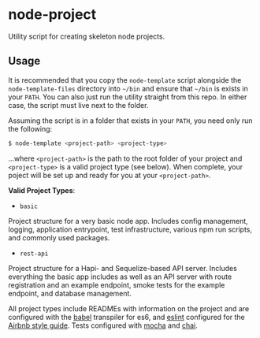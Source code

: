 node-project
============
Utility script for creating skeleton node projects.

## Usage

It is recommended that you copy the `node-template` script alongside the `node-template-files` directory into `~/bin` and ensure that `~/bin` is exists in your `PATH`. You can also just run the utility straight from this repo. In either case, the script must live next to the folder.  

Assuming the script is in a folder that exists in your `PATH`, you need only run the following:

```bash
$ node-template <project-path> <project-type>
```

...where `<project-path>` is the path to the root folder of your project and `<project-type>` is a valid project type (see below). When complete, your poject will be set up and ready for you at your `<project-path>`.

**Valid Project Types**:

- `basic`

Project structure for a very basic node app. Includes config management, logging, application entrypoint, test infrastructure, various npm run scripts, and commonly used packages.  

- `rest-api`

Project structure for a Hapi- and Sequelize-based API server. Includes everything the basic app includes as well as an API server with route registration and an example endpoint, smoke tests for the example endpoint, and database management.  

All project types include READMEs with information on the project and are configured with the [babel](http://eslint.org/) transpiler for es6, and [eslint](http://eslint.org/) configured for the [Airbnb style guide](https://github.com/airbnb/javascript). Tests configured with [mocha](https://mochajs.org) and [chai](http://chaijs.com/).
